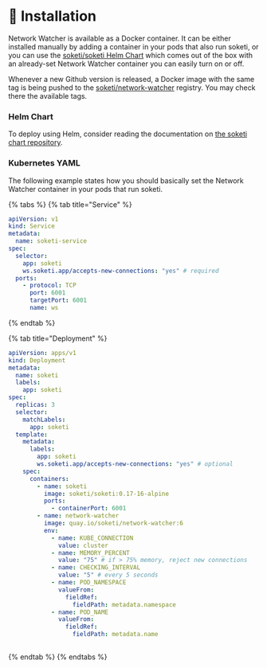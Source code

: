 # 🚀 Installation

Network Watcher is available as a Docker container. It can be either installed manually by adding a container in your pods that also run soketi, or you can use the [soketi/soketi Helm Chart](https://github.com/soketi/charts/tree/master/charts/soketi) which comes out of the box with an already-set Network Watcher container you can easily turn on or off.

Whenever a new Github version is released, a Docker image with the same tag is being pushed to the [soketi/network-watcher](https://hub.docker.com/r/soketi/network-watcher) registry. You may check there the available tags.

### Helm Chart

To deploy using Helm, consider reading the documentation on [the soketi chart repository](https://github.com/soketi/charts/tree/master/charts/soketi).

### Kubernetes YAML

The following example states how you should basically set the Network Watcher container in your pods that run soketi.

{% tabs %}
{% tab title="Service" %}
```yaml
apiVersion: v1
kind: Service
metadata:
  name: soketi-service
spec:
  selector:
    app: soketi
    ws.soketi.app/accepts-new-connections: "yes" # required
  ports:
    - protocol: TCP
      port: 6001
      targetPort: 6001
      name: ws
```
{% endtab %}

{% tab title="Deployment" %}
```yaml
apiVersion: apps/v1
kind: Deployment
metadata:
  name: soketi
  labels:
    app: soketi
spec:
  replicas: 3
  selector:
    matchLabels:
      app: soketi
  template:
    metadata:
      labels:
        app: soketi
        ws.soketi.app/accepts-new-connections: "yes" # optional
    spec:
      containers:
        - name: soketi
          image: soketi/soketi:0.17-16-alpine
          ports:
            - containerPort: 6001
        - name: network-watcher
          image: quay.io/soketi/network-watcher:6
          env:
            - name: KUBE_CONNECTION
              value: cluster
            - name: MEMORY_PERCENT
              value: "75" # if > 75% memory, reject new connections
            - name: CHECKING_INTERVAL
              value: "5" # every 5 seconds
            - name: POD_NAMESPACE
              valueFrom:
                fieldRef:
                  fieldPath: metadata.namespace
            - name: POD_NAME
              valueFrom:
                fieldRef:
                  fieldPath: metadata.name
          
```
{% endtab %}
{% endtabs %}
